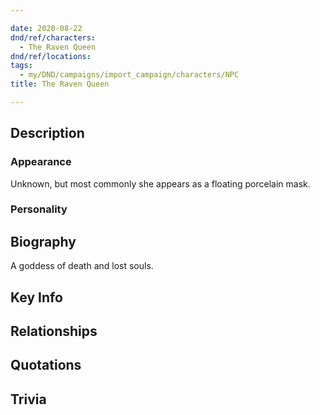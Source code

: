 ```yaml
---

date: 2020-08-22
dnd/ref/characters:
  - The Raven Queen
dnd/ref/locations:
tags:
  - my/DND/campaigns/import_campaign/characters/NPC
title: The Raven Queen

---
```


## Description

### Appearance

Unknown, but most commonly she appears as a floating porcelain mask.

### Personality

## Biography

A goddess of death and lost souls.

## Key Info

## Relationships

## Quotations

## Trivia